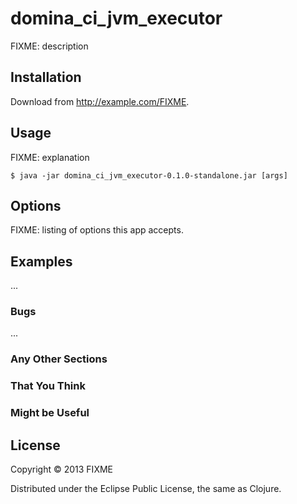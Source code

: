 # domina_ci_jvm_executor

FIXME: description

## Installation

Download from http://example.com/FIXME.

## Usage

FIXME: explanation

    $ java -jar domina_ci_jvm_executor-0.1.0-standalone.jar [args]

## Options

FIXME: listing of options this app accepts.

## Examples

...

### Bugs

...

### Any Other Sections
### That You Think
### Might be Useful

## License

Copyright © 2013 FIXME

Distributed under the Eclipse Public License, the same as Clojure.
